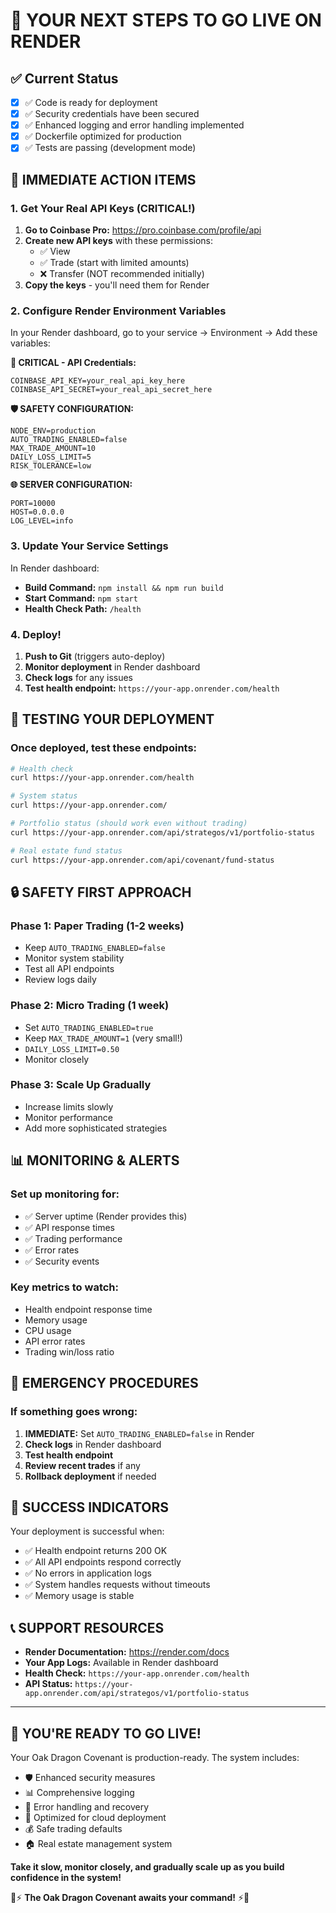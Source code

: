 # 🎯 YOUR NEXT STEPS TO GO LIVE ON RENDER

## ✅ Current Status
- [x] ✅ Code is ready for deployment
- [x] ✅ Security credentials have been secured
- [x] ✅ Enhanced logging and error handling implemented
- [x] ✅ Dockerfile optimized for production
- [x] ✅ Tests are passing (development mode)

## 🚀 IMMEDIATE ACTION ITEMS

### 1. Get Your Real API Keys (CRITICAL!)
1. **Go to Coinbase Pro:** https://pro.coinbase.com/profile/api
2. **Create new API keys** with these permissions:
   - ✅ View
   - ✅ Trade (start with limited amounts)
   - ❌ Transfer (NOT recommended initially)
3. **Copy the keys** - you'll need them for Render

### 2. Configure Render Environment Variables
In your Render dashboard, go to your service → Environment → Add these variables:

**🔐 CRITICAL - API Credentials:**
```
COINBASE_API_KEY=your_real_api_key_here
COINBASE_API_SECRET=your_real_api_secret_here
```

**🛡️ SAFETY CONFIGURATION:**
```
NODE_ENV=production
AUTO_TRADING_ENABLED=false
MAX_TRADE_AMOUNT=10
DAILY_LOSS_LIMIT=5
RISK_TOLERANCE=low
```

**🌐 SERVER CONFIGURATION:**
```
PORT=10000
HOST=0.0.0.0
LOG_LEVEL=info
```

### 3. Update Your Service Settings
In Render dashboard:
- **Build Command:** `npm install && npm run build`
- **Start Command:** `npm start`
- **Health Check Path:** `/health`

### 4. Deploy!
1. **Push to Git** (triggers auto-deploy)
2. **Monitor deployment** in Render dashboard
3. **Check logs** for any issues
4. **Test health endpoint:** `https://your-app.onrender.com/health`

## 🧪 TESTING YOUR DEPLOYMENT

### Once deployed, test these endpoints:
```bash
# Health check
curl https://your-app.onrender.com/health

# System status
curl https://your-app.onrender.com/

# Portfolio status (should work even without trading)
curl https://your-app.onrender.com/api/strategos/v1/portfolio-status

# Real estate fund status
curl https://your-app.onrender.com/api/covenant/fund-status
```

## 🔒 SAFETY FIRST APPROACH

### Phase 1: Paper Trading (1-2 weeks)
- Keep `AUTO_TRADING_ENABLED=false`
- Monitor system stability
- Test all API endpoints
- Review logs daily

### Phase 2: Micro Trading (1 week)
- Set `AUTO_TRADING_ENABLED=true`
- Keep `MAX_TRADE_AMOUNT=1` (very small!)
- `DAILY_LOSS_LIMIT=0.50`
- Monitor closely

### Phase 3: Scale Up Gradually
- Increase limits slowly
- Monitor performance
- Add more sophisticated strategies

## 📊 MONITORING & ALERTS

### Set up monitoring for:
- ✅ Server uptime (Render provides this)
- ✅ API response times
- ✅ Trading performance
- ✅ Error rates
- ✅ Security events

### Key metrics to watch:
- Health endpoint response time
- Memory usage
- CPU usage
- API error rates
- Trading win/loss ratio

## 🚨 EMERGENCY PROCEDURES

### If something goes wrong:
1. **IMMEDIATE:** Set `AUTO_TRADING_ENABLED=false` in Render
2. **Check logs** in Render dashboard
3. **Test health endpoint**
4. **Review recent trades** if any
5. **Rollback deployment** if needed

## 🎯 SUCCESS INDICATORS

Your deployment is successful when:
- ✅ Health endpoint returns 200 OK
- ✅ All API endpoints respond correctly
- ✅ No errors in application logs
- ✅ System handles requests without timeouts
- ✅ Memory usage is stable

## 📞 SUPPORT RESOURCES

- **Render Documentation:** https://render.com/docs
- **Your App Logs:** Available in Render dashboard
- **Health Check:** `https://your-app.onrender.com/health`
- **API Status:** `https://your-app.onrender.com/api/strategos/v1/portfolio-status`

---

## 🎉 YOU'RE READY TO GO LIVE!

Your Oak Dragon Covenant is production-ready. The system includes:
- 🛡️ Enhanced security measures
- 📊 Comprehensive logging
- 🔧 Error handling and recovery
- 🚀 Optimized for cloud deployment
- 💰 Safe trading defaults
- 🏠 Real estate management system

**Take it slow, monitor closely, and gradually scale up as you build confidence in the system!**

🏰⚡ **The Oak Dragon Covenant awaits your command!** ⚡🏰
